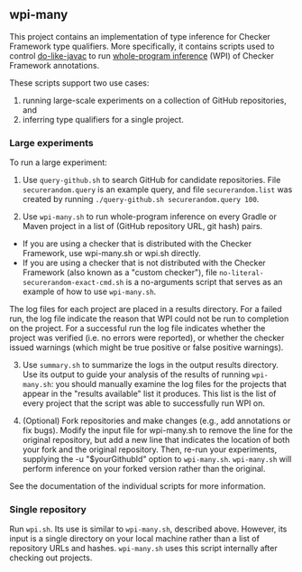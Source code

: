 ## wpi-many

This project contains an implementation of type inference for Checker
Framework type qualifiers.  More specifically, it contains scripts used to control
[do-like-javac](https://github.com/kelloggm/do-like-javac) to run
[whole-program
inference](https://checkerframework.org/manual/#whole-program-inference)
(WPI) of Checker Framework annotations.

These scripts support two use cases:
1. running large-scale experiments on a collection of GitHub repositories, and
2. inferring type qualifiers for a single project.

### Large experiments

To run a large experiment:

1. Use `query-github.sh` to search GitHub for candidate repositories.
File `securerandom.query` is an example query, and file `securerandom.list`
was created by running `./query-github.sh securerandom.query 100`.

2. Use `wpi-many.sh` to run whole-program inference on every
Gradle or Maven project in a list of (GitHub repository URL, git hash)
pairs.
 * If you are using a checker that is distributed with the Checker
   Framework, use wpi-many.sh or wpi.sh directly.
 * If you are using a checker that is not distributed with the Checker
   Framework (also known as a "custom checker"), file
   `no-literal-securerandom-exact-cmd.sh` is a no-arguments
   script that serves as an example of how to use `wpi-many.sh`.

The log files for each project are placed in a results directory.
For a failed run, the log file indicate the reason that WPI could not
be run to completion on the project.
For a successful run the log file indicates whether the project was verified
(i.e. no errors were reported), or whether the checker issued warnings
(which might be true positive or false positive warnings).

3. Use `summary.sh` to summarize the logs in the output results directory.
Use its output to guide your analysis of the results of running `wpi-many.sh`:
you should manually examine the log files for the projects that appear in the
"results available" list it produces. This list is the list of every project
that the script was able to successfully run WPI on.

4. (Optional) Fork repositories and make changes (e.g., add annotations or fix bugs).
Modify the input file for wpi-many.sh to remove the line for the original repository,
but add a new line that indicates the location of both your
fork and the original repository.
Then, re-run your experiments, supplying the -u "$yourGithubId" option to `wpi-many.sh`.
`wpi-many.sh` will perform inference on your forked version rather than
the original. 

See the documentation of the individual scripts for more information.

### Single repository

Run `wpi.sh`.
Its use is similar to `wpi-many.sh`, described above. However,
its input is a single directory on your local machine rather than
a list of repository URLs and hashes. `wpi-many.sh` uses this script internally
after checking out projects.
